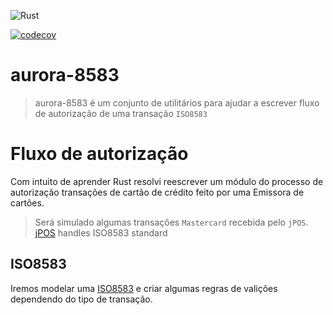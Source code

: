 ![Rust](https://github.com/alefcarlos/authflow_rust/workflows/Rust/badge.svg)

[![codecov](https://codecov.io/gh/alefcarlos/authflow_rust/branch/master/graph/badge.svg)](https://codecov.io/gh/alefcarlos/authflow_rust)

# aurora-8583

> aurora-8583 é um conjunto de utilitários para ajudar a escrever fluxo de autorização de uma transação `ISO8583`

# Fluxo de autorização

Com intuito de aprender Rust resolvi reescrever um módulo do processo de autorização transações de cartão de crédito feito por uma Emissora de cartões.

> Será simulado algumas transações `Mastercard` recebida pelo `jPOS`.
> [jPOS](http://www.jpos.org/) handles ISO8583 standard

## ISO8583

Iremos modelar uma [ISO8583](https://en.wikipedia.org/wiki/ISO_8583) e criar  algumas regras de valições dependendo do tipo de transação.
